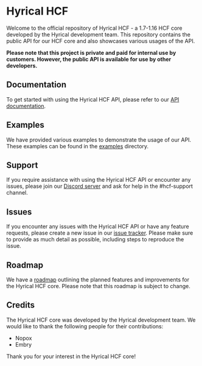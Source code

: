 <h1>Hyrical HCF</h1>
<p>Welcome to the official repository of Hyrical HCF - a 1.7-1.16 HCF core developed by the Hyrical development team. This repository contains the public API for our HCF core and also showcases various usages of the API.</p>
<p><strong>Please note that this project is private and paid for internal use by customers. However, the public API is available for use by other developers.</strong></p>
<h2>Documentation</h2>
<p>To get started with using the Hyrical HCF API, please refer to our <a href="https://hyrical.org/documentation">API documentation</a>.</p>
<h2>Examples</h2>
<p>We have provided various examples to demonstrate the usage of our API. These examples can be found in the <a href="/examples">examples</a> directory.</p>
<h2>Support</h2>
<p>If you require assistance with using the Hyrical HCF API or encounter any issues, please join our <a href="https://discord.gg/hyrical">Discord server</a> and ask for help in the #hcf-support channel.</p>
<h2>Issues</h2>
<p>If you encounter any issues with the Hyrical HCF API or have any feature requests, please create a new issue in our <a href="https://github.com/hyrical/HCF-API/issues">issue tracker</a>. Please make sure to provide as much detail as possible, including steps to reproduce the issue.</p>
<h2>Roadmap</h2>
<p>We have a <a href="https://github.com/Hyrical/HCF-API/tree/main/roadmaps/roadmap.md">roadmap</a> outlining the planned features and improvements for the Hyrical HCF core. Please note that this roadmap is subject to change.</p>
<h2>Credits</h2>
<p>The Hyrical HCF core was developed by the Hyrical development team. We would like to thank the following people for their contributions:</p>
<ul>
  <li>Nopox</li>
  <li>Embry</li>
</ul>
<p>Thank you for your interest in the Hyrical HCF core!</p>

